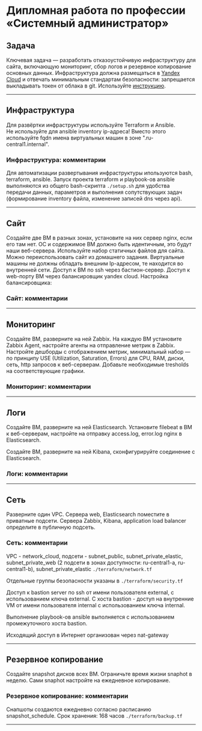 
#  Дипломная работа по профессии «Системный администратор»

## Задача
Ключевая задача — разработать отказоустойчивую инфраструктуру для сайта, включающую мониторинг, сбор логов и резервное копирование основных данных. Инфраструктура должна размещаться в [Yandex Cloud](https://cloud.yandex.com/) и отвечать минимальным стандартам безопасности: запрещается выкладывать токен от облака в git. Используйте [инструкцию](https://cloud.yandex.ru/docs/tutorials/infrastructure-management/terraform-quickstart#get-credentials).

---

## Инфраструктура
Для развёртки инфраструктуры используйте Terraform и Ansible.  
Не используйте для ansible inventory ip-адреса! Вместо этого используйте fqdn имена виртуальных машин в зоне ".ru-central1.internal".

### Инфраструктура: комментарии
Для автоматизации развертывания инфраструктуры ипользуются bash, terraform, ansible. Запуск проекта terraform и playbook-ов ansible выполняются из общего bash-скрипта `./setup.sh` для удобства передачи данных, параметров и выполнения сопутствующих задач (формирование inventory файла, изменение записей dns через api).

---

## Сайт
Создайте две ВМ в разных зонах, установите на них сервер nginx, если его там нет. ОС и содержимое ВМ должно быть идентичным, это будут наши веб-сервера.
Используйте набор статичных файлов для сайта. Можно переиспользовать сайт из домашнего задания.
Виртуальные машины не должны обладать внешним Ip-адресом, те находится во внутренней сети. Доступ к ВМ по ssh через бастион-сервер. Доступ к web-порту ВМ через балансировщик yandex cloud.
Настройка балансировщика:

### Сайт: комментарии



---

## Мониторинг
Создайте ВМ, разверните на ней Zabbix. На каждую ВМ установите Zabbix Agent, настройте агенты на отправление метрик в Zabbix. 
Настройте дешборды с отображением метрик, минимальный набор — по принципу USE (Utilization, Saturation, Errors) для CPU, RAM, диски, сеть, http запросов к веб-серверам. Добавьте необходимые tresholds на соответствующие графики.

### Мониторинг: комментарии



---

## Логи
Cоздайте ВМ, разверните на ней Elasticsearch. Установите filebeat в ВМ к веб-серверам, настройте на отправку access.log, error.log nginx в Elasticsearch.

Создайте ВМ, разверните на ней Kibana, сконфигурируйте соединение с Elasticsearch.

### Логи: комментарии



---

## Сеть
Разверните один VPC. Сервера web, Elasticsearch поместите в приватные подсети. Сервера Zabbix, Kibana, application load balancer определите в публичную подсеть.

### Сеть: комментарии
VPC - network_cloud, подсети - subnet_public, subnet_private_elastic, subnet_private_web (2 подсети в зонах доступности: ru-central1-a, ru-central1-b), subnet_private_elastic `./terraform/network.tf`

Отдельные группы безопасности указаны в `./terraform/security.tf`

Доступ к bastion server по ssh от имени пользователя external, с использованием ключа external. C хоста bastion - доступ на внутренние VM от имени пользователя internal с использованием ключа internal.

Выполнение playbook-ов ansible выполняется с использованием промежуточного хоста bastion.

Исходящий доступ в Интернет организован через nat-gateway

---

## Резервное копирование
Создайте snapshot дисков всех ВМ. Ограничьте время жизни snaphot в неделю. Сами snaphot настройте на ежедневное копирование.

### Резервное копирование: комментарии
 Снапшоты создаются ежедневно согласно расписанию snapshot_schedule. Срок хранения: 168 часов `./terraform/backup.tf`

---
